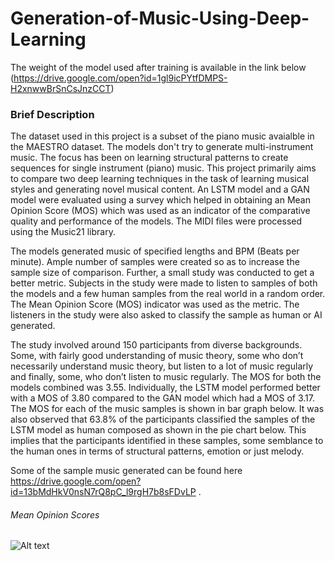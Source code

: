 # Generation-of-Music-Using-Deep-Learning

The weight of the model used after training is available in the link below
(https://drive.google.com/open?id=1gl9icPYtfDMPS-H2xnwwBrSnCsJnzCCT)

### Brief Description


The dataset used in this project is a subset of the piano music avaialble in the MAESTRO dataset. The models don't try to generate multi-instrument music. The focus has been on learning structural patterns to create sequences for single instrument (piano) music.
This project primarily aims to compare two deep learning techniques in the task of learning musical styles and generating novel musical content. An LSTM model and a GAN model were evaluated using a survey which helped in obtaining an Mean Opinion Score (MOS) which was used as an indicator of the comparative quality and performance of the models. The MIDI files were processed using the Music21 library. 

The models generated music of specified lengths and BPM (Beats per minute). Ample number of samples were created so as to increase the sample size of comparison. Further, a small study was conducted to get a better metric. Subjects in the study were made to listen to samples of both the models and a few human samples from the real world in a random order. The Mean Opinion Score (MOS) indicator was used as the metric. The listeners in the study were also asked to classify the sample as human or AI generated. 

The study involved around 150 participants from diverse backgrounds. Some, with fairly good understanding of music theory, some who don’t necessarily understand music theory, but listen to a lot of music regularly and finally, some, who don’t listen to music regularly. The MOS for both the models combined was 3.55. Individually, the LSTM model performed better with a MOS of 3.80 compared to the GAN model which had a MOS of 3.17. The MOS for each of the music samples is shown in bar graph below. It was also observed that 63.8% of the participants classified the samples of the LSTM model as human composed as shown in the pie chart below. This implies that the participants identified in these samples, some semblance to the human ones in terms of structural patterns, emotion or just melody.

Some of the sample music generated can be found here https://drive.google.com/open?id=13bMdHkV0nsN7rQ8pC_l9rgH7b8sFDvLP .



###### Mean Opinion Scores
![Alt text](https://github.com/prash29/Generation-of-Music-Using-Deep-Learning/master/bar.png)
